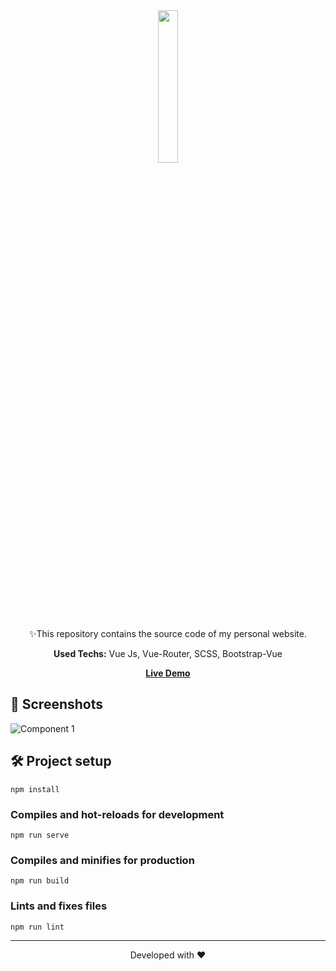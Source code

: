 <div align="center">
  <img src="https://media.giphy.com/media/fwz0kqK73CSTZA3srV/giphy.gif?cid=ecf05e47ejkw4vt0jj7vaz6ddl2hqb7oqv24acq386skoagq&rid=giphy.gif&ct=s" width="25%">
  <p>✨This repository contains the source code of my personal website.</p>
  <p><strong>Used Techs:</strong> Vue Js, Vue-Router, SCSS, Bootstrap-Vue</p>
  <a href="https://cerendemirci.netlify.app/"><strong>Live Demo</strong></a>
</div>

<h2>🧐 Screenshots</h2>

![Component 1](https://user-images.githubusercontent.com/40372039/134146067-19a85e54-7e0b-48c5-a5dd-8ce989397f68.png)
## 🛠️ Project setup

```
npm install
```
### Compiles and hot-reloads for development
```
npm run serve
```

### Compiles and minifies for production
```
npm run build
```

### Lints and fixes files
```
npm run lint
```

<hr/>
<p align="center">
Developed with ❤️
</p>

